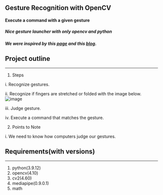 Gesture Recognition with OpenCV
---


#### Execute a command with a given gesture
##### Nice gesture launcher with only opencv and python
##### We were inspired by this [page](https://google.github.io/mediapipe/solutions/solutions.html) and this [blog](https://dojang.io/mod/page/view.php?id=2393).


## Project outline
---
1. Steps

i. Recognize gestures.

ii. Recognize if fingers are stretched or folded with the image below.
![image](https://img1.daumcdn.net/thumb/R1280x0/?scode=mtistory2&fname=https%3A%2F%2Fblog.kakaocdn.net%2Fdn%2FMqB96%2Fbtq9zjXlfM8%2F9X13A9blJonTdaU7DtokJk%2Fimg.png)

iii. Judge gesture.

iv. Execute a command that matches the gesture.


2. Points to Note

i. We need to know how computers judge our gestures.

## Requirements(with versions)
---
1. python(3.9.12)
2. opencv(4.10)
3. cv2(4.60)
4. mediapipe(0.9.0.1)
5. math
